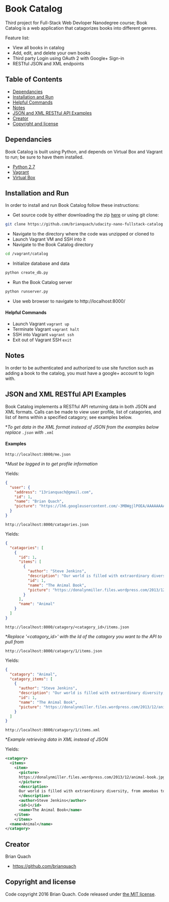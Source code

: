 # Book Catalog

Third project for Full-Stack Web Devloper Nanodegree course; Book Catalog is a web application that catagorizes books into different genres.

Feature list:
* View all books in catalog
* Add, edit, and delete your own books
* Third party Login using OAuth 2 with Google+ Sign-in
* RESTful JSON and XML endpoints

## Table of Contents

* [Dependancies](#dependancies)
* [Installation and Run](#installation-and-run)
* [Helpful Commands](#helpful-commands)
* [Notes](#notes)
* [JSON and XML RESTful API Examples](#json-and-xml-restful-api-examples)
* [Creator](#creator)
* [Copyright and license](#copyright-and-license)

## Dependancies

Book Catalog is built using Python, and depends on Virtual Box and Vagrant to run; be sure to have them installed.
* [Python 2.7](https://www.python.org/downloads/)
* [Vagrant](https://www.vagrantup.com)
* [Virtual Box](https://www.virtualbox.org)

## Installation and Run

In order to install and run Book Catalog follow these instructions:
* Get source code by either downloading the zip [here](https://github.com/brianquach/udacity-nano-fullstack-catalog) or using git clone: 
```sh
git clone https://github.com/brianquach/udacity-nano-fullstack-catalog.git
```
* Navigate to the directory where the code was unzipped or cloned to
* Launch Vagrant VM and SSH into it
* Navigate to the Book Catalog directory
```sh 
cd /vagrant/catalog
```
* Initialize database and data
```sh
python create_db.py
````
* Run the Book Catalog server
```sh
python runserver.py
```
* Use web browser to navigate to http://localhost:8000/

#### Helpful Commands
* Launch Vagrant `vagrant up`
* Terminate Vagrant `vagrant halt`
* SSH into Vagrant `vagrant ssh`
* Exit out of Vagrant SSH `exit`

## Notes
In order to be authenticated and authorized to use site function such as adding a book to the catalog, you must have a google+ account to login with.

## JSON and XML RESTful API Examples

Book Catalog implements a RESTful API returning data in both JSON and XML formats. Calls can be made to view user profile, list of catagories, and list of items within a specified catagory; see examples below.

**To get data in the XML format instead of JSON from the examples below replace `.json` with `.xml`*

#### Examples
`http://localhost:8000/me.json`

**Must be logged in to get profile information*

Yields:
```json
{
  "user": {
    "address": "13rianquach@gmail.com",
    "id": 1,
    "name": "Brian Quach",
    "picture": "https://lh6.googleusercontent.com/-3MBWgjlPOEA/AAAAAAAAAAI/AAAAAAAAANQ/J1Lg994nBZQ/photo.jpg"
  }
}
```

`http://localhost:8000/catagories.json`

Yields:
```json
{
  "catagories": [
    {
      "id": 1,
      "items": [
        {
          "author": "Steve Jenkins",
          "description": "Our world is filled with extraordinary diversity, from\namoebas to zebras, from tiny toadstools to giant oaks. The wonders of the\nnatural world are on display in The Animal Book. This guide to life on our\nplanet is packed full of information about creatures big and small. This tome\nis structured according to scientific classification, with straightforward\nexplanations of more than 1,500 specimens, each stunningly photographed. A\n\"tree of life\" greets readers at the beginning of the book, charting the\ncomplex and interconnected relationships between species. Every plant and\nanimal is presented in proportion, with in-depth spreads giving a sense of\nscale to each organism. Feature spreads that focus on a single specimen let\nchildren get up close and personal with the world's most fascinating animals,\nmaking The Animal Book perfect not only for homework help but to satisfy kids'\ncuriosity about the wealth of living creatures that inhabit our planet.\n",
          "id": 1,
          "name": "The Animal Book",
          "picture": "https://donalynmiller.files.wordpress.com/2013/12/animal-book.jpg"
        }
      ],
      "name": "Animal"
    }
  ]
}
```

`http://localhost:8000/catagory/<catagory_id>/items.json`

**Replace '<catagory_id>' with the Id of the catagory you want to the API to pull from*

`http://localhost:8000/catagory/1/items.json`

Yields:
```json
{
  "catagory": "Animal",
  "catagory_items": [
    {
      "author": "Steve Jenkins",
      "description": "Our world is filled with extraordinary diversity, from\namoebas to zebras, from tiny toadstools to giant oaks. The wonders of the\nnatural world are on display in The Animal Book. This guide to life on our\nplanet is packed full of information about creatures big and small. This tome\nis structured according to scientific classification, with straightforward\nexplanations of more than 1,500 specimens, each stunningly photographed. A\n\"tree of life\" greets readers at the beginning of the book, charting the\ncomplex and interconnected relationships between species. Every plant and\nanimal is presented in proportion, with in-depth spreads giving a sense of\nscale to each organism. Feature spreads that focus on a single specimen let\nchildren get up close and personal with the world's most fascinating animals,\nmaking The Animal Book perfect not only for homework help but to satisfy kids'\ncuriosity about the wealth of living creatures that inhabit our planet.\n",
      "id": 1,
      "name": "The Animal Book",
      "picture": "https://donalynmiller.files.wordpress.com/2013/12/animal-book.jpg"
    }
  ]
}
```

`http://localhost:8000/catagory/1/items.xml`

**Example retrieving data in XML instead of JSON*

Yields:
```xml
<catagory>
  <items>
    <item>
      <picture>
      https://donalynmiller.files.wordpress.com/2013/12/animal-book.jpg
      </picture>
      <description>
      Our world is filled with extraordinary diversity, from amoebas to zebras, from tiny toadstools to giant oaks. The wonders of the natural world are on display in The Animal Book. This guide to life on our planet is packed full of information about creatures big and small. This tome is structured according to scientific classification, with straightforward explanations of more than 1,500 specimens, each stunningly photographed. A "tree of life" greets readers at the beginning of the book, charting the complex and interconnected relationships between species. Every plant and animal is presented in proportion, with in-depth spreads giving a sense of scale to each organism. Feature spreads that focus on a single specimen let children get up close and personal with the world's most fascinating animals, making The Animal Book perfect not only for homework help but to satisfy kids' curiosity about the wealth of living creatures that inhabit our planet.
      </description>
      <author>Steve Jenkins</author>
      <id>1</id>
      <name>The Animal Book</name>
    </item>
    </items>
  <name>Animal</name>
</catagory>
```

## Creator

Brian Quach
* <https://github.com/brianquach>

## Copyright and license

Code copyright 2016 Brian Quach. Code released under [the MIT license](https://github.com/brianquach/udacity-nano-fullstack-catalog/blob/master/LICENSE).